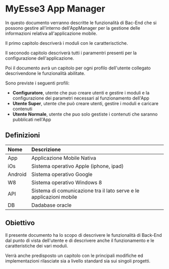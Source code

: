 # MyEsse3 App Manager

In questo documento verranno descritte le funzionalità di Bac-End che si possono gestire all'interno dell'AppManager per la gestione delle informazioni relativa all'applicazione mobile.

Il primo capitolo descriverà i moduli con le caratterisctiche.

Il seconodo capitolo descriverà tutti i paramentri presenti per la configurazione dell'applicazione.

Poi il documento avrà un capitolo per ogni profilo dell'utente collegato descrivendone le funzionalità abilitate.

Sono previste i seguenti profili:
* **Configuratore**, utente che puo creare utenti e gestire i moduli e la configurazione dei parametri necessari al funzionamento dell'App
* **Utente Super**, utente che può creare utenti, gestire i moduli e caricare contenuti
* **Utente Normale**, utente che puo solo gestiste i contenuti che saranno pubblicati nell'App

## Definizioni

|Nome|Descrizione|
|:----|:----------|
|App| Applicazione Mobile Nativa |
|iOs| Sistema operativo Apple (iphone, ipad)|
|Android| Sistema operativo Google|
|W8| Sistema operativo Windows 8|
|API| Sistema di comunicazione tra il lato serve e le applicazioni mobile|
|DB| Dadabase oracle|


## Obiettivo

Il presente documento ha lo scopo di descrivere le funzionalità di Back-End dal punto di vista dell'utente e di descrivere anche il funzionamento e le caratteristiche dei vari moduli.

Verrà anche predisposto un capitolo con le principali modifiche ed implementazioni rilasciate sia a livello standard sia sui singoli progetti.


